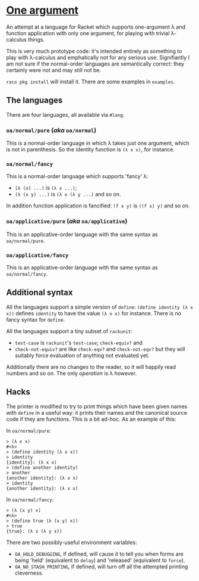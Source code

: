 # [One argument](https://github.com/tfeb/oa)

An attempt at a language for Racket which supports one-argument λ and
function application with only one argument, for playing with trivial
λ-calculus things.

This is very much prototype code: it's intended entirely as something
to play with λ-calculus and emphatically not for any serious use.
Signifiantly I am not sure if the normal-order languages are
semantically correct: they certainly were not and may still not be.

`raco pkg install` will install it.  There are some examples in
`examples`.

## The languages
There are four languages, all available via `#lang`.

### `oa/normal/pure` (*aka* `oa/normal`)
This is a normal-order language in which λ takes just one argument,
which is not in parenthesis.  So the identity function is `(λ x x)`,
for instance.

### `oa/normal/fancy`
This is a normal-order language which supports 'fancy' λ:

- `(λ (x) ...)` is `(λ x ...)`;
- `(λ (x y) ...)` is `(λ x (λ y ...)` and so on.

In addition function application is fancified: `(f x y)` is `((f x)
y)` and so on.

### `oa/applicative/pure` (*aka* `oa/applicative`)
This is an applicative-order language with the same syntax as
`oa/normal/pure`.

### `oa/applicative/fancy`
This is an applicative-order language with the same syntax as
`oa/normal/fancy`.

## Additional syntax
All the languages support a simple version of `define`: `(define
identity (λ x x))` defines `identity` to have the value `(λ x x)` for
instance.  There is no fancy syntax for `define`.

All the languages support a tiny subset of `rackunit`:

- `test-case` is `rackunit`'s `test-case`; `check-equiv?` and
- `check-not-equiv?` are like `check-eqv?` and `check-not-eqv?` but
   they will suitably force evaluation of anything not evaluated yet.

Additionally there are no changes to the reader, so it will happily
read numbers and so on.  The only *operation* is λ however.

## Hacks
The printer is modified to try to print things which have been given
names with `define` in a useful way: it prints their names and the
canonical source code if they are functions.  This is a bit ad-hoc.
As an example of this:

In `oa/normal/pure`:

```
> (λ x x)
#<λ>
> (define identity (λ x x))
> identity
{identity}: (λ x x)
> (define another identity)
> another
{another identity}: (λ x x)
> identity
{another identity}: (λ x x)
```

In `oa/normal/fancy`:

```
> (λ (x y) x)
#<λ>
> (define true (λ (x y) x))
> true
{true}: (λ x (λ y x))
```

There are two possibly-useful environment variables:

- `OA_HOLD_DEBUGGING`, if defined, will cause it to tell you when
  forms are being 'held' (equivalent to `delay`) and 'released'
  (equivalent to `force`).
- `OA_NO_STASH_PRINTING`, if defined, will turn off all the attempted
  printing cleverness.
